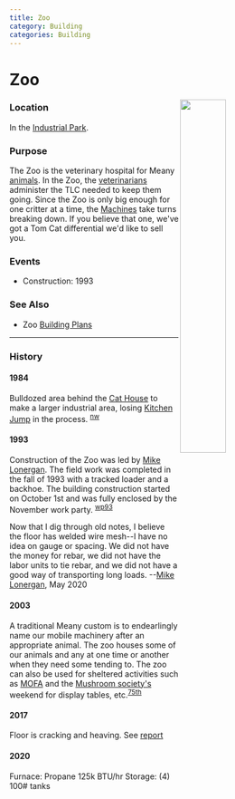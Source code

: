 ```yaml
---
title: Zoo
category: Building
categories: Building
---
```

# Zoo
<img src="https://raw.githubusercontent.com/MeanyLodge/meanylodge.github.com/assets/img/2020-Zoo.jpeg" style="width: 40%;" align="right">

### Location

In the [Industrial Park](/Area/Industrial-Park).

### Purpose

The Zoo is the veterinary hospital for Meany [animals](/Machine). In the Zoo, the [veterinarians](/Person/Mechanic) administer the TLC needed to keep them going. Since the Zoo is only big enough for one critter at a time, the [Machines](/Machine) take turns breaking down. If you believe that one, we've got a Tom Cat differential we'd like to sell you.

### Events
- Construction: 1993

### See Also

- Zoo [Building Plans](https://raw.githubusercontent.com/MeanyLodge/meanylodge.github.com/assets/reference/1993-Zoo-Plans.pdf)

---
### History

#### 1984

Bulldozed area behind the [Cat House](/Building/Cat-House) to make a larger industrial area, losing [Kitchen Jump](/Run/Kitchen-Jump) in the process. <sup>[nw][]</sup>

#### 1993

Construction of the Zoo was led by [Mike Lonergan](/Person/Mike-Lonergan). The field work was completed in the fall of 1993 with a tracked loader and a backhoe. The building construction started on October 1st and was fully enclosed by the November work party. <sup>[wp93][]</sup>

Now that I dig through old notes, I believe the floor has welded wire mesh--I have no idea on gauge or spacing.  We did not have the money for rebar, we did not have the labor units to tie rebar, and we did not have a good way of transporting long loads. --[Mike Lonergan](/Person/Mike-Lonergan), May 2020

#### 2003

A traditional Meany custom is to endearlingly name our mobile machinery after an appropriate animal. The zoo houses some of our animals and any at one time or another when they need some tending to. The zoo can also be used for sheltered activities such as [MOFA](/Event/MOFA) and the [Mushroom society's](/Event/Mushroom-Weekend) weekend for display tables, etc.<sup>[75th][]</sup>

#### 2017

Floor is cracking and heaving. See [report](https://raw.githubusercontent.com/MeanyLodge/meanylodge.github.com/assets/reference/2017-Zoo-Floor.pdf)

#### 2020

Furnace: Propane 125k BTU/hr
Storage: (4) 100# tanks


[75th]: /Event/Anniversary#75th
[nw]: /Names-Walt "Meany Names by Walter Little, 1984"
[wp93]: /Work-Parties#1993
